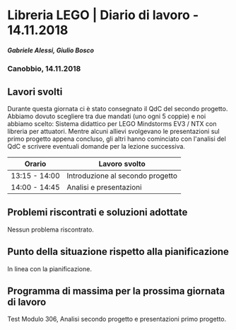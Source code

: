 # Libreria LEGO | Diario di lavoro - 14.11.2018
##### Gabriele Alessi, Giulio Bosco
### Canobbio, 14.11.2018

## Lavori svolti
Durante questa giornata ci è stato consegnato il QdC del secondo progetto. Abbiamo dovuto scegliere tra due mandati (uno ogni 5 coppie) e noi abbiamo scelto: Sistema didattico per LEGO Mindstorms EV3 / NTX con libreria per attuatori. Mentre alcuni allievi svolgevano le presentazioni sul primo progetto appena concluso, gli altri hanno cominciato con l'analisi del QdC e scrivere eventuali domande per la lezione successiva.

|Orario        |Lavoro svolto					|
|--------------|------------------------------	|
|13:15 - 14:00 |Introduzione al secondo progetto|
|14:00 - 14:45 |Analisi e presentazioni			|

##  Problemi riscontrati e soluzioni adottate
Nessun problema riscontrato.
##  Punto della situazione rispetto alla pianificazione
In linea con la pianificazione.
## Programma di massima per la prossima giornata di lavoro
Test Modulo 306, Analisi secondo progetto e presentazioni primo progetto.
